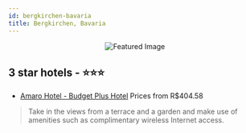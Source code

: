 ```yaml
---
id: bergkirchen-bavaria
title: Bergkirchen, Bavaria
---
```


<center><img src="https://i.travelapi.com/hotels/10000000/9340000/9330600/9330532/66d32528_z.jpg" alt="Featured Image" /></center>


##  3 star hotels - ⭐️⭐️⭐️

-    [Amaro Hotel - Budget Plus Hotel](https://us.hurb.com/hotels/bergkirchen/amaro-hotel-budget-plus-hotel-JNP-JP861844?cmp=18055) Prices from R$404.58
   > Take in the views from a terrace and a garden and make use of amenities such as complimentary wireless Internet access.
